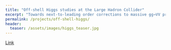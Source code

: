 ```yaml
---
title: "Off-shell Higgs studies at the Large Hadron Collider"
excerpt: "Towards next-to-leading order corrections to massive gg→VV production."
permalink: /projects/off-shell-higgs/
header:
  teaser: /assets/images/higgs_teaser.jpg
---
```


[Link](https://cds.cern.ch/record/2788557?ln=en)